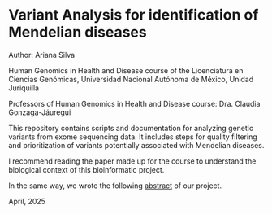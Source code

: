# Variant Analysis for identification of Mendelian diseases

Author: Ariana Silva

Human Genomics in Health and Disease course of the Licenciatura en Ciencias Genómicas, Universidad Nacional Autónoma de México, Unidad Juriquilla

Professors of Human Genomics in Health and Disease course: Dra. Claudia Gonzaga-Jáuregui

This repository contains scripts and documentation for analyzing genetic variants from exome sequencing data. It includes steps for quality filtering and prioritization of variants potentially associated with Mendelian diseases.

I recommend reading the paper made up for the course to understand the biological context of this bioinformatic project.

In the same way, we wrote the following [abstract](https://github.com/arianaresi/RNA-seq-Project/tree/main/Abstract) of our project.

April, 2025
